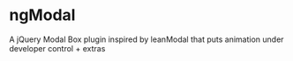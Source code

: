ngModal
=======

A jQuery Modal Box plugin inspired by leanModal that puts animation under developer control + extras
